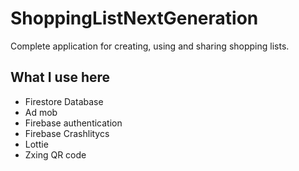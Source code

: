 # ShoppingListNextGeneration

Complete application for creating, using and sharing shopping lists.

## What I use here
* Firestore Database
* Ad mob
* Firebase authentication
* Firebase Crashlitycs
* Lottie
* Zxing QR code
